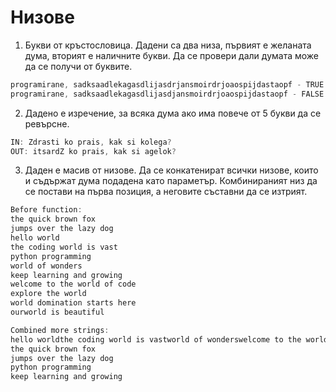 # Низове

1. Букви от кръстословица. Дадени са два низа, първият е желаната дума, вторият е наличните букви. Да се провери дали думата може да се получи от буквите.

```c
programirane, sadksaadlekagasdlijasdrjansmoirdrjoaospijdastaopf - TRUE
programirane, sadksaadlekagasdlijasdjansmoirdrjoaospijdastaopf - FALSE
```

2. Дадено е изречение, за всяка дума ако има повече от 5 букви да се ревърсне.

```c
IN: Zdrasti ko prais, kak si kolega?
OUT: itsardZ ko prais, kak si agelok?
```

3. Даден е масив от низове. Да се конкатенират всички низове, които и съдържат дума подадена като параметър. Комбинираният низ да се постави на първа позиция, а неговите съставни да се изтрият.

```c
Before function:
the quick brown fox
jumps over the lazy dog
hello world
the coding world is vast
python programming
world of wonders
keep learning and growing
welcome to the world of code
explore the world
world domination starts here
ourworld is beautiful

Combined more strings:
hello worldthe coding world is vastworld of wonderswelcome to the world of codeexplore the worldworld domination starts hereourworld is beautiful
the quick brown fox
jumps over the lazy dog
python programming
keep learning and growing
```
